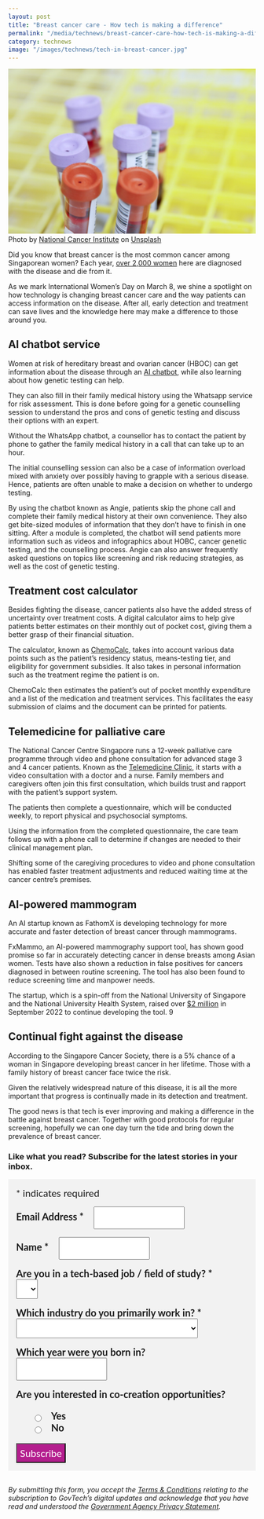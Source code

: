 ```yaml
---
layout: post
title: "Breast cancer care - How tech is making a difference"
permalink: "/media/technews/breast-cancer-care-how-tech-is-making-a-difference"
category: technews
image: "/images/technews/tech-in-breast-cancer.jpg"
---
```


![Tech and breast cancer](/images/technews/tech-in-breast-cancer.jpg)
Photo by <a href="https://unsplash.com/@nci?utm_source=unsplash&utm_medium=referral&utm_content=creditCopyText">National Cancer Institute</a> on <a href="https://unsplash.com/photos/9k4Fglw6eFQ?utm_source=unsplash&utm_medium=referral&utm_content=creditCopyText">Unsplash</a>
    
Did you know that breast cancer is the most common cancer among Singaporean women? Each year, [over 2,000 women](https://www.singaporecancersociety.org.sg/learn-about-cancer/types-of-cancer/breast-cancer.html#overview) here are diagnosed with the disease and die from it. 

As we mark International Women’s Day on March 8, we shine a spotlight on how technology is changing breast cancer care and the way patients can access information on the disease. After all, early detection and treatment can save lives and the knowledge here may make a difference to those around you. 

## AI chatbot service

Women at risk of hereditary breast and ovarian cancer (HBOC) can get information about the disease through an [AI chatbot](https://www.nuhs.edu.sg/sites/nuhs/NUHS%20Assets/News%20Documents/NUHS%20Corp/Media%20Releases/2021/Media-Release-NCIS-BotMD-Meet-Angie-that-empowers-women-at-risk-of-hereditary-breast-cancer.pdf), while also learning about how genetic testing can help. 

They can also fill in their family medical history using the Whatsapp service for risk assessment. This is done before going for a genetic counselling session to understand the pros and cons of genetic testing and discuss their options with an expert.

Without the WhatsApp chatbot, a counsellor has to contact the patient by phone to gather the family medical history in a call that can take up to an hour. 

The initial counselling session can also be a case of information overload mixed with anxiety over possibly having to grapple with a serious disease. Hence, patients are often unable to make a decision on whether to undergo testing. 

By using the chatbot known as Angie, patients skip the phone call and complete their family medical history at their own convenience. They also get bite-sized modules of information that they don’t have to finish in one sitting. After a module is completed, the chatbot will send patients more information such as videos and infographics about HOBC, cancer genetic testing, and the counselling process.
Angie can also answer frequently asked questions on topics like screening and risk reducing strategies, as well as the cost of genetic testing.

## Treatment cost calculator

Besides fighting the disease, cancer patients also have the added stress of uncertainty over treatment costs. 
A digital calculator aims to help give patients better estimates on their monthly out of pocket cost, giving them a better grasp of their financial situation. 

The calculator, known as [ChemoCalc](https://www.channelnewsasia.com/singapore/calculator-cancer-chemotherapy-treatment-cost-subsidies-patients-ncis-botmd-2888921), takes into account various data points such as the patient’s residency status, means-testing tier, and eligibility for government subsidies. It also takes in personal information such as the treatment regime the patient is on. 

ChemoCalc then estimates the patient’s out of pocket monthly expenditure and a list of the medication and treatment services. This facilitates the easy submission of claims and the document can be printed for patients. 

## Telemedicine for palliative care

The National Cancer Centre Singapore runs a 12-week palliative care programme through video and phone consultation for advanced stage 3 and 4 cancer patients. Known as the [Telemedicine Clinic](https://www.nccs.com.sg/patient-care/Pages/bringing-cancer-care-to-the-home.aspx), it starts with a video consultation with a doctor and a nurse. Family members and caregivers often join this first consultation, which builds trust and rapport with the patient’s support system.

The patients then complete a questionnaire, which will be conducted weekly, to report physical and psychosocial symptoms.

Using the information from the completed questionnaire, the care team follows up with a phone call to determine if changes are needed to their clinical management plan.

Shifting some of the caregiving procedures to video and phone consultation has enabled faster treatment adjustments and reduced waiting time at the cancer centre’s premises. 

## AI-powered mammogram

An AI startup known as FathomX is developing technology for more accurate and faster detection of breast cancer through mammograms. 

FxMammo, an AI-powered mammography support tool, has shown good promise so far in accurately detecting cancer in dense breasts among Asian women. Tests have also shown a reduction in false positives for cancers diagnosed in between routine screening. The tool has also been found to reduce screening time and manpower needs. 

The startup, which is a spin-off from the National University of Singapore and the National University Health System, raised over [$2 million](https://www.mobihealthnews.com/news/asia/singaporean-startup-fathomx-scores-almost-2m-hasten-breast-cancer-ai-development) in September 2022 to continue developing the tool. 9

## Continual fight against the disease 

According to the Singapore Cancer Society, there is a 5% chance of a woman in Singapore developing breast cancer in her lifetime. Those with a family history of breast cancer face twice the risk. 

Given the relatively widespread nature of this disease, it is all the more important that progress is continually made in its detection and treatment. 

The good news is that tech is ever improving and making a difference in the battle against breast cancer. Together with good protocols for regular screening, hopefully we can one day turn the tide and bring down the prevalence of breast cancer. 




### **Like what you read? Subscribe for the latest stories in your inbox.**

<!-- Begin Mailchimp Signup Form -->
<link href="//cdn-images.mailchimp.com/embedcode/classic-10_7.css" rel="stylesheet" type="text/css">
<style type="text/css">
#mc_embed_signup {
	background: #f2f2f2; 
	clear: left; 
	font: 20px Lato,sans-serif;
	margin-bottom: 16px;
	padding: 16px;
	display: inline-block;
}
#mc_embed_signup .indicates-required {
        margin-bottom: 16px;
}
#mc_embed_signup .mc-field-group {
        margin-bottom: 16px;
	margin-right: 16px;
	width: inherit;
}
ul, li{
    list-style:none;
    list-style-type:none;
}
label {
        font-weight: bold;
	margin-bottom: 16px;
	margin-right: 16px;
}
input {
        height: 40px;
}
select {
        height: 40px;
}
option {
        font:20px Lato,sans-serif;
	height: 40px;
}
input[type='radio'] {
  height: 14px;
  width: 14px;
  vertical-align: middle;
  margin-right: 14px;
  margin-left: 4px;
}
#mc_embed_signup .button {
        background-color: #B41E8E;
	font:20px Lato,sans-serif;
        color: #ffffff;
}
#mc_embed_signup form {
    padding: 0;
}	
</style>
<div id="mc_embed_signup">
<form action="https://tech.us16.list-manage.com/subscribe/post?u=9326ff42459737140a6baa881&amp;id=8b7e185878" method="post" id="mc-embedded-subscribe-form" name="mc-embedded-subscribe-form" class="validate" target="_blank" novalidate>
    <div id="mc_embed_signup_scroll">
	
<div class="indicates-required">
	<span class="asterisk">*</span> indicates required
</div>
<div class="mc-field-group">
	<label for="mce-EMAIL"
	       >Email Address  <span class="asterisk">*</span>
</label>
	<input 
	       type="email" 
	       value="" 
	       name="EMAIL" 
	       class="required email" 
	       id="mce-EMAIL"
	/>
</div>
<div class="mc-field-group">
	<label for="mce-FNAME"
	       >Name  <span class="asterisk">*</span>
</label>
	<input 
	       type="text" 
	       value="" 
	       name="FNAME" 
	       class="required" 
	       id="mce-FNAME"
	/>
</div>
<div class="mc-field-group">
	<label for="mce-TECH"
	       >Are you in a tech-based job / field of study?  
	       <span class="asterisk">*</span>
</label>
	<select name="TECH" class="required" id="mce-TECH">
	<option value=""></option>
	<option value="Yes">Yes</option>
	<option value="No">No</option>
</select>
</div>
<div class="mc-field-group">
	<label for="mce-INDUSTRY"
	       >Which industry do you primarily work in?  <span class="asterisk">*</span>
</label>
	<select name="INDUSTRY" class="required" id="mce-INDUSTRY">
	<option value=""></option>
	<option value="Manufacturing - Energy &amp; Chemicals">Manufacturing - Energy &amp; Chemicals</option>
<option value="Manufacturing - Precision Engineering">Manufacturing - Precision Engineering</option>
<option value="Manufacturing - Marine &amp; Offshore">Manufacturing - Marine &amp; Offshore</option>
<option value="Manufacturing - Aerospace">Manufacturing - Aerospace</option>
<option value="Manufacturing - Electronics">Manufacturing - Electronics</option>
<option value="Built Environment - Construction &amp; Architecture">Built Environment - Construction &amp; Architecture</option>
<option value="Built Environment - Real Estate">Built Environment - Real Estate</option>
<option value="Built Environment - Cleaning">Built Environment - Cleaning</option>
<option value="Built Environment - Security">Built Environment - Security</option>
<option value="Trade &amp; Connectivity - Logistics">Trade &amp; Connectivity - Logistics</option>
<option value="Trade &amp; Connectivity - Transportation">Trade &amp; Connectivity - Transportation</option>
<option value="Trade &amp; Connectivity - Wholesale Trade">Trade &amp; Connectivity - Wholesale Trade</option>
<option value="Essential Services - Healthcare">Essential Services - Healthcare</option>
<option value="Essential Services - Education">Essential Services - Education</option>
<option value="Professional Services - Professional &amp; Consulting Services">Professional Services - Professional &amp; Consulting Services</option>
<option value="Professional Services - Financial Services">Professional Services - Financial Services</option>
<option value="Professional Services - Infocomm, Technology &amp; Media">Professional Services - Infocomm, Technology &amp; Media</option>
<option value="Lifestyle - Food &amp; Beverage">Lifestyle - Food &amp; Beverage</option>
<option value="Lifestyle - Retail">Lifestyle - Retail</option>
<option value="Lifestyle - Hotels &amp; Tourism">Lifestyle - Hotels &amp; Tourism</option>
<option value="Lifestyle - Food Manufacturing">Lifestyle - Food Manufacturing</option>
<option value="Government">Government</option>
<option value="Other Industry">Other Industry</option>
<option value="Not Applicable">Not Applicable</option>
	</select>
</div>
<div class="mc-field-group size1of2">
	<label for="mce-BIRTHYEAR">Which year were you born in? </label>
	<input type="number" name="BIRTHYEAR" class="" value="" id="mce-BIRTHYEAR">
	<span id="mce-BIRTHYEAR-HELPERTEXT" class="helper_text"></span>
</div>
<div class="mc-field-group input-group">
    <strong>Are you interested in co-creation opportunities? </strong>
    <ul><li>
    <input type="radio" value="1" name="group[59]" id="mce-group[59]-59-0">
    <label for="mce-group[59]-59-0">Yes</label>
</li>
<li>
    <input type="radio" value="2" name="group[59]" id="mce-group[59]-59-1">
    <label for="mce-group[59]-59-1">No</label>
</li>
</ul>
    <span id="mce-group[59]-HELPERTEXT" class="helper_text"></span>
</div>	    
	<div id="mce-responses" class="clear">
		<div class="response" id="mce-error-response" style="display:none"></div>
		<div class="response" id="mce-success-response" style="display:none"></div>
	</div>    <!-- real people should not fill this in and expect good things - do not remove this or risk form bot signups-->
    <div style="position: absolute; left: -5000px; font:20px Lato,sans-serif;" aria-hidden="true"><input type="text" name="b_9326ff42459737140a6baa881_8b7e185878" tabindex="-1" value=""></div>
    <div class="clear"><input type="submit" value="Subscribe" name="subscribe" id="mc-embedded-subscribe" class="button"></div>
    </div> 
</form>
</div>
<!--End mc_embed_signup-->

*By submitting this form, you accept the [Terms & Conditions](https://www.tech.gov.sg/files/GovTech-Subscription-Terms-Conditions-2021.pdf) relating to the subscription to GovTech’s digital updates and acknowledge that you have read and understood the [Government Agency Privacy Statement](https://www.tech.gov.sg/privacy/).*

